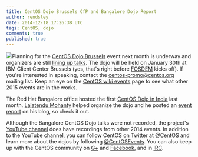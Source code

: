 ```yaml
---
title: CentOS Dojo Brussels CfP and Bangalore Dojo Report
author: rendsley
date: 2014-12-18 17:26:38 UTC
tags: CentOS, dojo
comments: true
published: true
---
```


![](blog/CentOS_200x.png)Planning for the [CentOS Dojo Brussels](http://wiki.centos.org/Events/Dojo/Brussels2015) event next month is underway and organizers are still [lining up talks](http://lists.centos.org/pipermail/centos-promo/2014-December/001492.html). The dojo will be held on January 30th at IBM Client Center Brussels (yes, that's right before [FOSDEM](https://fosdem.org/2015/) kicks off). If you're interested in speaking, contact the [centos-promo@centos.org](mailto:centos-promo@centos.org ) mailing list. Keep an eye on the [CentOS wiki events](http://wiki.centos.org/Events) page to see what other 2015 events are in the works.

The Red Hat Bangalore office hosted the first [CentOS Dojo in India](http://wiki.centos.org/Events/Dojo/Bangalore2014) last month. [Lalatendu Mohanty](https://twitter.com/lalatenduM) helped organize the dojo and he posted an [event report]((http://lalatendumohanty.wordpress.com/2014/12/17/bangalore-centos-dojo-2014/)) on his blog, so check it out. 

Although the Bangalore CentOS Dojo talks were not recorded, the project's [YouTube channel](https://www.youtube.com/user/TheCentOSProject) does have recordings from other 2014 events.
In addition to the YouTube channel, you can follow CentOS on Twitter at [@CentOS](https://twitter.com/centos) and learn more about the dojos by following [@CentOSEvents](https://twitter.com/centosevents). You can also keep up with the CentOS community on [G+](https://plus.google.com/u/0/b/113258037797946990391/+CentOS/posts) and [Facebook](https://www.facebook.com/groups/centosproject/), and in [IRC](http://wiki.centos.org/irc).